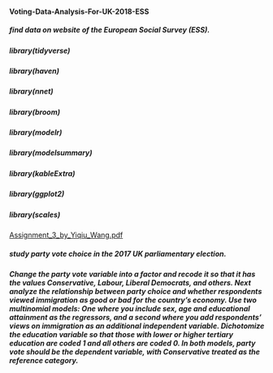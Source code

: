 #### Voting-Data-Analysis-For-UK-2018-ESS
##### find data on website of the European Social Survey (ESS).

##### library(tidyverse)
##### library(haven)
##### library(nnet)
##### library(broom)
##### library(modelr)
##### library(modelsummary)
##### library(kableExtra)
##### library(ggplot2)
##### library(scales)
[Assignment_3_by_Yiqiu_Wang.pdf](https://github.com/Yiqiu-W/Voting-Data-Analysis-For-UK-2018-ESS/files/14735817/Assignment_3_by_Yiqiu_Wang.pdf)

##### study party vote choice in the 2017 UK parliamentary election. 
##### Change the party vote variable into a factor and recode it so that it has the values Conservative, Labour, Liberal Democrats, and others. Next analyze the relationship between party choice and whether respondents viewed immigration as good or bad for the country’s economy. Use two multinomial models: One where you include sex, age and educational attainment as the regressors, and a second where you add respondents’ views on immigration as an additional independent variable. Dichotomize the education variable so that those with lower or higher tertiary education are coded 1 and all others are coded 0. In both models, party vote should be the dependent variable, with Conservative treated as the reference category.
